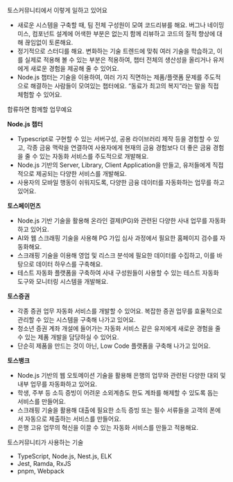 
토스커뮤니티에서 이렇게 일하고 있어요

- 새로운 시스템을 구축할 때, 팀 전체 구성원이 모여 코드리뷰를 해요. 버그나 네이밍미스, 컴포넌트 설계에 어색한 부분은 없는지 함께 리뷰하고 코드의 질적 향상에 대해 끊임없이 토론해요.
- 정기적으로 스터디를 해요. 변화하는 기술 트렌드에 맞춰 여러 기술을 학습하고, 이를 실제로 적용해 볼 수 있는 부분은 적용하여, 챕터 전체의 생산성을 올리거나 유저에게 새로운 경험을 제공해 줄 수 있어요.
- Node.js 챕터는 기술을 이용하여, 여러 가지 직면하는 제품/플랫폼 문제를 주도적으로 해결하는 사람들이 모여있는 챕터에요. “동료가 최고의 복지”라는 말을 직접 체험할 수 있어요.

합류하면 함께할 업무예요

**Node.js 챕터**
- Typescript로 구현할 수 있는 서버구성, 공용 라이브러리 제작 등을 경험할 수 있고, 각종 금융 맥락을 연결하여 사용자에게 현재의 금융 경험보다 더 좋은 금융 경험을 줄 수 있는 자동화 서비스를 주도적으로 개발해요.
- Node.js 기반의 Server, Library, Client Application을 만들고, 유저들에게 직접적으로 제공되는 다양한 서비스를 개발해요.
- 사용자의 모바일 행동이 쉬워지도록, 다양한 금융 데이터를 자동화하는 업무를 하고 있어요.

**토스페이먼츠**
- Node.js 기반 기술을 활용해 온라인 결제(PG)와 관련된 다양한 사내 업무를 자동화하고 있어요.
- AI와 웹 스크래핑 기술을 사용해 PG 가입 심사 과정에서 필요한 홈페이지 검수를 자동화해요.
- 스크래핑 기술을 이용해 영업 및 리스크 분석에 필요한 데이터를 수집하고, 이를 바탕으로 데이터 하우스를 구축해요.
- 테스트 자동화 플랫폼을 구축하여 사내 구성원들이 사용할 수 있는 테스트 자동화 도구와 모니터링 시스템을 개발해요.

**토스증권**
- 각종 증권 업무 자동화 서비스를 개발할 수 있어요. 복잡한 증권 업무를 효율적으로 관리할 수 있는 시스템을 구축해 나가고 있어요.
- 청소년 증권 계좌 개설에 들어가는 자동화 서비스 같은 유저에게 새로운 경험을 줄 수 있는 제품 개발을 담당하실 수 있어요.
- 단순히 제품을 만드는 것이 아닌, Low Code 플랫폼을 구축해 나가고 있어요.

**토스뱅크**
- Node.js 기반의 웹 오토메이션 기술을 활용해 은행의 업무와 관련된 다양한 대외 및 내부 업무를 자동화하고 있어요.
- 학생, 주부 등 소득 증빙이 어려운 소외계층도 한도 계좌를 해제할 수 있도록 돕는 서비스를 만들어요.
- 스크래핑 기술을 활용해 대출에 필요한 소득 증빙 또는 필수 서류들을 고객의 폰에서 자동으로 제출하는 서비스를 만들어요.
- 은행 고유 업무의 혁신을 이끌 수 있는 자동화 서비스를 만들고 적용해요.

토스커뮤니티가 사용하는 기술
- TypeScript, Node.js, Nest.js, ELK
- Jest, Ramda, RxJS
- pnpm, Webpack
